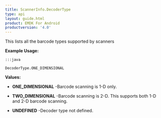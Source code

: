 ```yaml
---
title: ScannerInfo.DecoderType
type: api
layout: guide.html
product: EMDK For Android
productversion: '4.0'
---
```



This lists all the barcode types supported by scanners
 
 

**Example Usage:**
	
	:::java
	
	DecoderType.ONE_DIMENSIONAL
	


**Values:**

* **ONE_DIMENSIONAL** -Barcode scanning is 1-D only.

* **TWO_DIMENSIONAL** -Barcode scanning is 2-D. This supports both 1-D and 2-D barcode scanning.

* **UNDEFINED** -Decoder type not defined.










